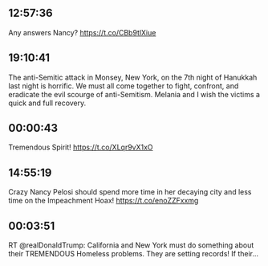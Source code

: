 ## 12:57:36
Any answers Nancy? https://t.co/CBb9tlXiue
## 19:10:41
The anti-Semitic attack in Monsey, New York, on the 7th night of Hanukkah last night is horrific. We must all come together to fight, confront, and eradicate the evil scourge of anti-Semitism. Melania and I wish the victims a quick and full recovery.
## 00:00:43
Tremendous Spirit! https://t.co/XLqr9vX1xO
## 14:55:19
Crazy Nancy Pelosi should spend more time in her decaying city and less time on the Impeachment Hoax! https://t.co/enoZZFxxmg
## 00:03:51
RT @realDonaldTrump: California and New York must do something about their TREMENDOUS Homeless problems. They are setting records! If their…
